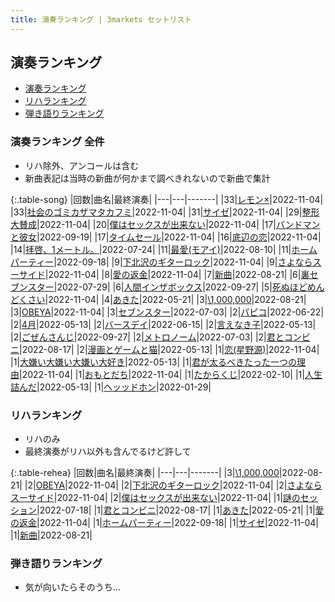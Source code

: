 ```yaml
---
title: 演奏ランキング | 3markets セットリスト
---
```

## 演奏ランキング

* [演奏ランキング](#演奏ランキング)
* [リハランキング](#リハランキング)
* [弾き語りランキング](#弾き語りランキング)


### 演奏ランキング 全件

* リハ除外、アンコールは含む
* 新曲表記は当時の新曲が何かまで調べきれないので新曲で集計

{:.table-song}
|回数|曲名|最終演奏|
|---|---|-------|
|33|[レモン×](song003.html)|2022-11-04|
|33|[社会のゴミカザマタカフミ](song002.html)|2022-11-04|
|31|[サイゼ](song004.html)|2022-11-04|
|29|[整形大賛成](song005.html)|2022-11-04|
|20|[僕はセックスが出来ない](song006.html)|2022-11-04|
|17|[バンドマンと彼女](song009.html)|2022-09-19|
|17|[タイムセール](song007.html)|2022-11-04|
|16|[底辺の恋](song008.html)|2022-11-04|
|14|[拝啓、1メートル。](song010.html)|2022-07-24|
|11|[最愛(モアイ)](song014.html)|2022-08-10|
|11|[ホームパーティー](song011.html)|2022-09-18|
|9|[下北沢のギターロック](song015.html)|2022-11-04|
|9|[さよならスーサイド](song013.html)|2022-11-04|
|8|[愛の返金](song012.html)|2022-11-04|
|7|[新曲](song001.html)|2022-08-21|
|6|[裏セブンスター](song017.html)|2022-07-29|
|6|[人間インザボックス](song016.html)|2022-09-27|
|5|[死ぬほどめんどくさい](song018.html)|2022-11-04|
|4|[あきた](song019.html)|2022-05-21|
|3|[\1,000,000](song022.html)|2022-08-21|
|3|[OBEYA](song021.html)|2022-11-04|
|3|[セブンスター](song020.html)|2022-07-03|
|2|[パピコ](song036.html)|2022-06-22|
|2|[4月](song029.html)|2022-05-13|
|2|[バースデイ](song028.html)|2022-06-15|
|2|[言えなき子](song027.html)|2022-05-13|
|2|[ごぜんさんじ](song026.html)|2022-09-27|
|2|[メトロノーム](song025.html)|2022-07-03|
|2|[君とコンビニ](song024.html)|2022-08-17|
|2|[漫画とゲームと猫](song023.html)|2022-05-13|
|1|[恋(星野源)](song037.html)|2022-11-04|
|1|[大嫌い大嫌い大嫌い大好き](song035.html)|2022-05-13|
|1|[君が太るべきたった一つの理由](song034.html)|2022-11-04|
|1|[おもとだち](song033.html)|2022-11-04|
|1|[たからくじ](song032.html)|2022-02-10|
|1|[人生詰んだ](song031.html)|2022-05-13|
|1|[ヘッッドホン](song030.html)|2022-01-29|


### リハランキング

* リハのみ
* 最終演奏がリハ以外も含んでるけど許して

{:.table-rehea}
|回数|曲名|最終演奏|
|---|---|-------|
|3|[\1,000,000](song022.html)|2022-08-21|
|2|[OBEYA](song021.html)|2022-11-04|
|2|[下北沢のギターロック](song015.html)|2022-11-04|
|2|[さよならスーサイド](song013.html)|2022-11-04|
|2|[僕はセックスが出来ない](song006.html)|2022-11-04|
|1|[謎のセッション](song038.html)|2022-07-18|
|1|[君とコンビニ](song024.html)|2022-08-17|
|1|[あきた](song019.html)|2022-05-21|
|1|[愛の返金](song012.html)|2022-11-04|
|1|[ホームパーティー](song011.html)|2022-09-18|
|1|[サイゼ](song004.html)|2022-11-04|
|1|[新曲](song001.html)|2022-08-21|


### 弾き語りランキング

* 気が向いたらそのうち…

<script src="https://cdnjs.cloudflare.com/ajax/libs/jquery/3.6.1/jquery.min.js" integrity="sha512-aVKKRRi/Q/YV+4mjoKBsE4x3H+BkegoM/em46NNlCqNTmUYADjBbeNefNxYV7giUp0VxICtqdrbqU7iVaeZNXA==" crossorigin="anonymous" referrerpolicy="no-referrer"></script>
<script src="https://cdnjs.cloudflare.com/ajax/libs/jquery.tablesorter/2.31.3/js/jquery.tablesorter.min.js" integrity="sha512-qzgd5cYSZcosqpzpn7zF2ZId8f/8CHmFKZ8j7mU4OUXTNRd5g+ZHBPsgKEwoqxCtdQvExE5LprwwPAgoicguNg==" crossorigin="anonymous" referrerpolicy="no-referrer"></script>
<link rel="stylesheet" href="https://cdnjs.cloudflare.com/ajax/libs/jquery.tablesorter/2.31.3/css/theme.default.min.css" integrity="sha512-wghhOJkjQX0Lh3NSWvNKeZ0ZpNn+SPVXX1Qyc9OCaogADktxrBiBdKGDoqVUOyhStvMBmJQ8ZdMHiR3wuEq8+w==" crossorigin="anonymous" referrerpolicy="no-referrer" />
<script>
$(function() {
    $(".table-song").tablesorter();
    $(".table-rehea").tablesorter();
});
</script>